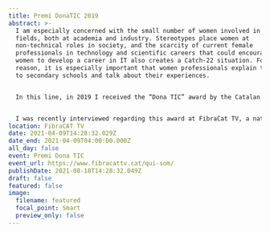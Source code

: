 ```yaml
---
title: Premi DonaTIC 2019
abstract: >-
  I am especially concerned with the small number of women involved in STEM
  fields, both at academia and industry. Stereotypes place women at
  non-technical roles in society, and the scarcity of current female
  professionals in technology and scientific careers that could encourage young
  women to develop a career in IT also creates a Catch-22 situation. For this
  reason, it is especially important that women professionals explain their work
  to secondary schools and talk about their experiences.


  In this line, in 2019 I received the “Dona TIC” award by the Catalan government to women in STEM fields. The goal of this award is to recognize and promote the fundamental role of women in the professional, business and academic world of new technologies, and to provide new female role models to young women in order to encourage them to develop their careers in STEM disciplines (science, technology, engineering and mathematics).


  I was recently interviewed regarding this award at FibraCat TV, a national Catalan TV channel promoting the role of women in technology: {{< youtube zkiiGIfwQqo >}}
location: FibraCAT TV
date: 2021-04-09T14:28:32.029Z
date_end: 2021-04-09T04:00:00.000Z
all_day: false
event: Premi Dona TIC
event_url: https://www.fibracattv.cat/qui-som/
publishDate: 2021-08-18T14:28:32.049Z
draft: false
featured: false
image:
  filename: featured
  focal_point: Smart
  preview_only: false
---
```

